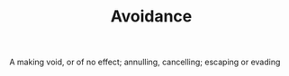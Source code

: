 ---
title: Avoidance
permalink: "/definitions/avoidance.html"
body: A making void, or of no effect; annulling, cancelling; escaping or evading
published_at: '2018-07-07'
layout: post
---